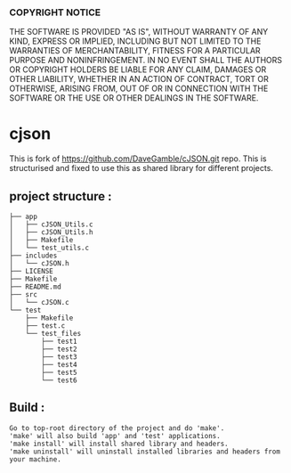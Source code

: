 ### COPYRIGHT NOTICE

THE SOFTWARE IS PROVIDED "AS IS", WITHOUT WARRANTY OF ANY KIND, EXPRESS OR IMPLIED, INCLUDING BUT NOT LIMITED TO THE WARRANTIES OF MERCHANTABILITY, FITNESS FOR A PARTICULAR PURPOSE AND NONINFRINGEMENT. IN NO EVENT SHALL THE AUTHORS OR COPYRIGHT HOLDERS BE LIABLE FOR ANY CLAIM, DAMAGES OR OTHER LIABILITY, WHETHER IN AN ACTION OF CONTRACT, TORT OR OTHERWISE, ARISING FROM, OUT OF OR IN CONNECTION WITH THE SOFTWARE OR THE USE OR OTHER DEALINGS IN THE SOFTWARE.

# cjson
This is fork of https://github.com/DaveGamble/cJSON.git repo. This is structurised and fixed to use this as shared library for different projects.

## project structure :
```
├── app
│   ├── cJSON_Utils.c
│   ├── cJSON_Utils.h
│   ├── Makefile
│   └── test_utils.c
├── includes
│   └── cJSON.h
├── LICENSE
├── Makefile
├── README.md
├── src
│   └── cJSON.c
└── test
    ├── Makefile
    ├── test.c
    └── test_files
        ├── test1
        ├── test2
        ├── test3
        ├── test4
        ├── test5
        └── test6
```
## Build :
```
Go to top-root directory of the project and do 'make'.
'make' will also build 'app' and 'test' applications.
'make install' will install shared library and headers.
'make uninstall' will uninstall installed libraries and headers from your machine.
```
